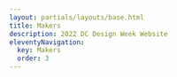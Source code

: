 ```yaml
---
layout: partials/layouts/base.html
title: Makers
description: 2022 DC Design Week Website
eleventyNavigation:
  key: Makers
  order: 3
---
```


